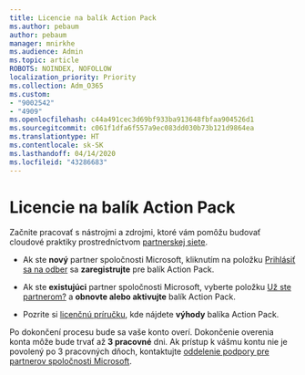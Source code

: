 ```yaml
---
title: Licencie na balík Action Pack
ms.author: pebaum
author: pebaum
manager: mnirkhe
ms.audience: Admin
ms.topic: article
ROBOTS: NOINDEX, NOFOLLOW
localization_priority: Priority
ms.collection: Adm_O365
ms.custom:
- "9002542"
- "4909"
ms.openlocfilehash: c44a491cec3d69bf933ba913648fbfaa904526d1
ms.sourcegitcommit: c061f1dfa6f557a9ec083dd030b73b121d9864ea
ms.translationtype: HT
ms.contentlocale: sk-SK
ms.lasthandoff: 04/14/2020
ms.locfileid: "43286683"
---
```

# <a name="action-pack-licenses"></a>Licencie na balík Action Pack

Začnite pracovať s nástrojmi a zdrojmi, ktoré vám pomôžu budovať cloudové praktiky prostredníctvom [partnerskej siete](https://aka.ms/MPNActionPack).

- Ak ste **nový** partner spoločnosti Microsoft, kliknutím na položku [Prihlásiť sa na odber](https://aka.ms/MPNActionPackNew) sa **zaregistrujte** pre balík Action Pack.

- Ak ste **existujúci** partner spoločnosti Microsoft, vyberte položku [Už ste partnerom?](https://aka.ms/MPNActionPackExisting) a **obnovte alebo aktivujte** balík Action Pack. 

- Pozrite si [licenčnú príručku](https://aka.ms/MPNActionPackGuide), kde nájdete **výhody** balíka Action Pack. 

Po dokončení procesu bude sa vaše konto overí. Dokončenie overenia konta môže bude trvať až **3 pracovné** dni. Ak prístup k vášmu kontu nie je povolený po 3 pracovných dňoch, kontaktujte [oddelenie podpory pre partnerov spoločnosti Microsoft](https://aka.ms/MPNActionPackSupport). 
